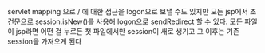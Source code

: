 servlet mapping 으로 / 에 대한 접근을 logon으로 보낼 수도 있지만
모든 jsp에서 조건문으로 session.isNew()를 사용해 logon으로 sendRedirect 할 수 있다.
모든 파일이 jsp라면 어떤 걸 누르든 첫 파일에서만 session이 새로 생기고 그 이후는 기존 session을 가져오게 된다

